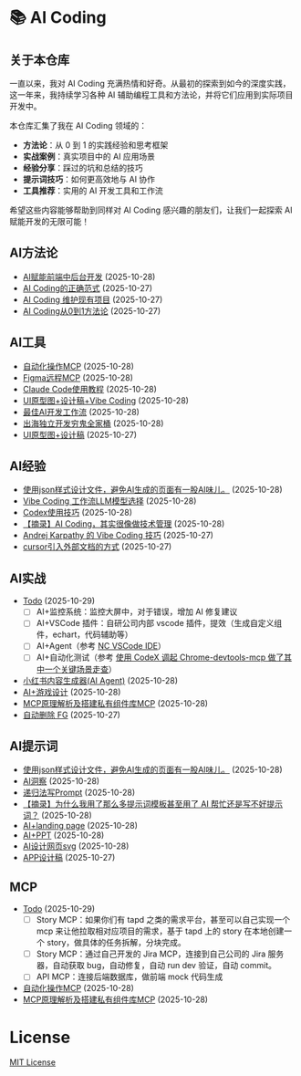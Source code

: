 # 📚 AI Coding

## 关于本仓库

一直以来，我对 AI Coding 充满热情和好奇。从最初的探索到如今的深度实践，这一年来，我持续学习各种 AI 辅助编程工具和方法论，并将它们应用到实际项目开发中。

本仓库汇集了我在 AI Coding 领域的：

- **方法论**：从 0 到 1 的实践经验和思考框架
- **实战案例**：真实项目中的 AI 应用场景
- **经验分享**：踩过的坑和总结的技巧
- **提示词技巧**：如何更高效地与 AI 协作
- **工具推荐**：实用的 AI 开发工具和工作流

希望这些内容能够帮助到同样对 AI Coding 感兴趣的朋友们，让我们一起探索 AI 赋能开发的无限可能！

<!-- ISSUES-LIST:START -->
<!-- 此列表由 GitHub Actions 自动生成，请勿手动修改 -->

## AI方法论

* [AI赋能前端中后台开发](https://github.com/Daotin/ai-coding/issues/11) (2025-10-28)
* [AI Coding的正确范式](https://github.com/Daotin/ai-coding/issues/8) (2025-10-27)
* [AI Coding 维护现有项目](https://github.com/Daotin/ai-coding/issues/5) (2025-10-27)
* [AI Coding从0到1方法论](https://github.com/Daotin/ai-coding/issues/2) (2025-10-27)

## AI工具

* [自动化操作MCP](https://github.com/Daotin/ai-coding/issues/20) (2025-10-28)
* [Figma远程MCP](https://github.com/Daotin/ai-coding/issues/19) (2025-10-28)
* [Claude Code使用教程](https://github.com/Daotin/ai-coding/issues/18) (2025-10-28)
* [UI原型图+设计稿+Vibe Coding](https://github.com/Daotin/ai-coding/issues/17) (2025-10-28)
* [最佳AI开发工作流](https://github.com/Daotin/ai-coding/issues/16) (2025-10-28)
* [出海独立开发穷鬼全家桶](https://github.com/Daotin/ai-coding/issues/15) (2025-10-28)
* [UI原型图+设计稿](https://github.com/Daotin/ai-coding/issues/4) (2025-10-27)

## AI经验

* [使用json样式设计文件，避免AI生成的页面有一股AI味儿。](https://github.com/Daotin/ai-coding/issues/28) (2025-10-28)
* [Vibe Coding 工作流LLM模型选择](https://github.com/Daotin/ai-coding/issues/27) (2025-10-28)
* [Codex使用技巧](https://github.com/Daotin/ai-coding/issues/26) (2025-10-28)
* [【摘录】AI Coding，其实很像做技术管理](https://github.com/Daotin/ai-coding/issues/9) (2025-10-28)
* [Andrej Karpathy 的 Vibe Coding 技巧](https://github.com/Daotin/ai-coding/issues/7) (2025-10-27)
* [cursor引入外部文档的方式](https://github.com/Daotin/ai-coding/issues/6) (2025-10-27)

## AI实战

* [Todo](https://github.com/Daotin/ai-coding/issues/36) (2025-10-29)
  - [ ] AI+监控系统：监控大屏中，对于错误，增加 AI 修复建议
  - [ ] AI+VSCode 插件：自研公司内部 vscode 插件，提效（生成自定义组件，echart，代码辅助等）
  - [ ] AI+Agent（参考 [NC VSCode IDE](https://mp.weixin.qq.com/s/GwNnkuDvbDDLjp0MHtypQw)）
  - [ ] AI+自动化测试（参考 [使用 CodeX 调起 Chrome-devtools-mcp 做了其中一个关键场景走查](https://x.com/Stephen4171127/status/1972348138628464813)）
* [小红书内容生成器(AI Agent)](https://github.com/Daotin/ai-coding/issues/14) (2025-10-28)
* [AI+游戏设计](https://github.com/Daotin/ai-coding/issues/13) (2025-10-28)
* [MCP原理解析及搭建私有组件库MCP](https://github.com/Daotin/ai-coding/issues/10) (2025-10-28)
* [自动删除 FG](https://github.com/Daotin/ai-coding/issues/1) (2025-10-27)

## AI提示词

* [使用json样式设计文件，避免AI生成的页面有一股AI味儿。](https://github.com/Daotin/ai-coding/issues/28) (2025-10-28)
* [AI洞察](https://github.com/Daotin/ai-coding/issues/25) (2025-10-28)
* [递归法写Prompt](https://github.com/Daotin/ai-coding/issues/24) (2025-10-28)
* [【摘录】为什么我用了那么多提示词模板甚至用了 AI 帮忙还是写不好提示词？](https://github.com/Daotin/ai-coding/issues/23) (2025-10-28)
* [AI+landing page](https://github.com/Daotin/ai-coding/issues/22) (2025-10-28)
* [AI+PPT](https://github.com/Daotin/ai-coding/issues/21) (2025-10-28)
* [AI设计网页svg](https://github.com/Daotin/ai-coding/issues/12) (2025-10-28)
* [APP设计稿](https://github.com/Daotin/ai-coding/issues/3) (2025-10-27)

## MCP

* [Todo](https://github.com/Daotin/ai-coding/issues/37) (2025-10-29)
  - [ ] Story MCP：如果你们有 tapd 之类的需求平台，甚至可以自己实现一个 mcp 来让他拉取相对应项目的需求，基于 tapd 上的 story 在本地创建一个 story，做具体的任务拆解，分块完成。
  - [ ] Story MCP：通过自己开发的 Jira MCP，连接到自己公司的 Jira 服务器，自动获取 bug，自动修复，自动 run dev 验证，自动 commit。
  - [ ] API MCP：连接后端数据库，做前端 mock 代码生成
* [自动化操作MCP](https://github.com/Daotin/ai-coding/issues/20) (2025-10-28)
* [MCP原理解析及搭建私有组件库MCP](https://github.com/Daotin/ai-coding/issues/10) (2025-10-28)
<!-- ISSUES-LIST:END -->

# License

[MIT License](./LICENSE)
